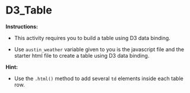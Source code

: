 # D3_Table

**Instructions:**

  * This activity requires you to build a table using D3 data binding.

  * Use `austin_weather` variable given to you is the javascript file and the starter html file to create a table using D3 data binding.

**Hint:**

  * Use the `.html()` method to add several `td` elements inside each table row.

